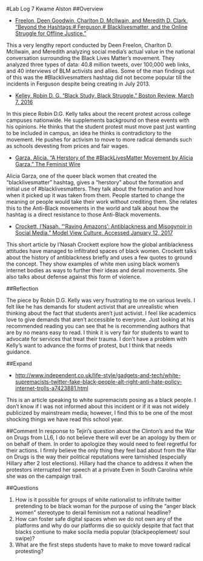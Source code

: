 #Lab Log 7 Kwame Alston
##Overview
 
*	[Freelon, Deen Goodwin, Charlton D. McIlwain, and Meredith D. Clark. “Beyond the Hashtags:# Ferguson,# Blacklivesmatter, and the Online Struggle for Offline Justice.”](https://papers.ssrn.com/sol3/papers2.cfm?abstract_id=2747066)

This a very lengthy report conducted by Deen Freelon, Charlton D. McIlwain, and Meredith analyzing social media’s actual value in the national conversation surrounding the Black Lives Matter’s movement. They analyzed three types of data: 40.8 million tweets, over 100,000 web links, and 40 interviews of BLM activists and allies. Some of the man findings out of this was the #Blacklivesmatters hashtag did not become popular till the incidents in Ferguson despite being creating in July 2013.

*	[Kelley, Robin D. G. “Black Study, Black Struggle.” Boston Review, March 7, 2016](http://bostonreview.net/forum/robin-d-g-kelley-black-study-black-struggle)

In this piece Robin D.G. Kelly talks about the recent protest across college campuses nationwide. He supplements background on these events with his opinions. He thinks that the student protest must move past just wanting to be included in campus, an idea he thinks is contradictory to the movement. He pushes for activism to move to more radical demands such as schools devesting from prices and fair wages.

*	[Garza, Alicia. “A Herstory of the #BlackLivesMatter Movement by Alicia Garza.” The Feminist Wire](http://www.thefeministwire.com/2014/10/blacklivesmatter-2/)

Alicia Garza, one of the queer black women that created the “blacklivesmatter” hashtag, gives a “herstory” about the formation and initial use of #blacklivesmatters. They talk about the formation and how when it picked up it was taken from them. People started to change the meaning or people would take their work without crediting them. She relates this to the Anti-Black movements in the world and talk about how the hashtag is a direct resistance to those Anti-Black movements.

*	[Crockett, I’Nasah. “‘Raving Amazons’: Antiblackness and Misogynoir in Social Media.” Model View Culture. Accessed January 12, 2017](https://modelviewculture.com/pieces/raving-amazons-antiblackness-and-misogynoir-in-social-media)

This short article by l’Nasah Crockett explore how the global antiblackness attitudes have managed to infiltrated spaces of black women. Crockett talks about the history of antiblackness briefly and uses a few quotes to ground the concept. They show examples of white men using black women’s internet bodies as ways to further their ideas and derail movements. She also talks about defense against this form of violence.

##Reflection

The piece by Robin D.G. Kelly was very frustrating to me on various levels. I felt like he has demands for student activist that are unrealistic when thinking about the fact that students aren’t just activist. I feel like academics love to give demands that aren’t accessible to everyone. Just looking at his recommended reading you can see that he is recommending authors that are by no means easy to read. I think it is very fair for students to want to advocate for services that treat their trauma. I don’t have a problem with Kelly’s want to advance the forms of protest, but I think that needs guidance.

##Expand

*	http://www.independent.co.uk/life-style/gadgets-and-tech/white-supremacists-twitter-fake-black-people-alt-right-anti-hate-policy-internet-trolls-a7423881.html

This is an article speaking to white supremacists posing as a black people. I don’t know if I was not informed about this incident or if it was not widely publicized by mainstream media; however, I find this to be one of the most shocking things we have read this school year. 

##Comment
In response to Tejiri’s question about the Clinton’s and the War on Drugs from LL6, I do not believe there will ever be an apology by them or on behalf of them. In order to apologize they would need to feel regretful for their actions. I firmly believe the only thing they feel bad about from the War on Drugs is the way their political reputations were tarnished (especially Hillary after 2 lost elections). Hillary had the chance to address it when the protestors interrupted her speech at a private Even in South Carolina while she was on the campaign trail. 

##Questions

1.	How is it possible for groups of white nationalist to infiltrate twitter pretending to be black woman for the purpose of using the “anger black women” stereotype to derail feminism not a national headline?
2.	How can foster safe digital spaces when we do not own any of the platforms and why do our platforms die so quickly despite that fact that blacks contiune to make socila media popular (blackpeoplemeet/ soul swipe)?
3.	 What are the first steps students have to make to move toward radical protesting?
